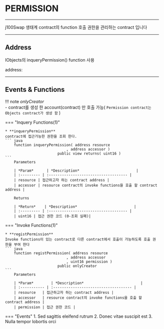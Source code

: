 # **PERMISSION**
- - -
j100Swap 생태계 contract의 function 호출 권한을 관리하는 contract 입니다   

- - -
## **Address**
IObjects의 inqueryPermission() function 사용

address:
- - -

## **Events & Functions**

!!! note
    *onlyCreator*   
     - contract를 생성 한 account(contract) 만 호출 가능( `Permission contract는 Objects contract가 생성 함` )   

=== "Inquery Functions(1)"

    * **inqueryPermission**   
    contract에 접근가능한 권한을 조회 한다.
    ``` java
        function inqueryPermission( address resource
                                , address accessor ) 
                            public view returns( uint16 )
    ```   
        Parameters     
           
        | *Param*      | *Description*                          |
        | :--------- | :------------------------------------ |
        | resource | 접근하고자 하는 contract address |
        | accessor | resource contract의 invoke functions을 호출 할 contract address |   

        Returns     

        | *Return*    | *Description*                          |
        | :--------- | :------------------------------------ |
        | uint16 | 접근 권한 코드 (0-조회 실패)|

    
=== "Invoke Functions(1)"

    * **registPermission**   
    Invoke functions이 있는 contract로 다른 contract에서 호출이 가능하도록 호출 권한을 부여 한다
    ``` java
        function registPermission( address resource
                                , address accessor
                                , uint16 permission ) 
                            public onlyCreator
    ```  
        Parameters     
           
        | *Param*        | *Description*                          |
        | :----------- | :------------------------------------ |
        | resource   | 접근하고자 하는 contract address |
        | accessor   | resource contract의 invoke functions을 호출 할 contract address |   
        | permission | 접근 권한 코드 |   
    
=== "Events"
    1. Sed sagittis eleifend rutrum
    2. Donec vitae suscipit est
    3. Nulla tempor lobortis orci

